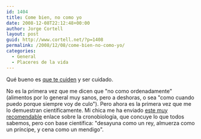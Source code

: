 ```yaml
---
id: 1404
title: Come bien, no como yo
date: 2008-12-08T22:12:48+00:00
author: Jorge Cortell
layout: post
guid: http://www.cortell.net/?p=1408
permalink: /2008/12/08/come-bien-no-como-yo/
categories:
  - General
  - Placeres de la vida
---
```

Qué bueno es <a title="http://www.muyinteresante.es/index.php/salud/46/5429-cuidar-a-un-conyuge-en-la-salud-y-la-enfermedad-alarga-la-vida" href="http://www.muyinteresante.es/index.php/salud/46/5429-cuidar-a-un-conyuge-en-la-salud-y-la-enfermedad-alarga-la-vida" target="_blank">que te cuiden</a> y ser cuidado.

No es la primera vez que me dicen que "no como ordenadamente" (alimentos por lo general muy sanos, pero a deshoras, o sea "como cuando puedo porque siempre voy de culo"). Pero ahora es la primera vez que me lo demuestran científicamente. Mi chica me ha enviado <a title="http://www.vitonica.com/2008/12/08-que-comer-segun-el-momento-del-dia" href="http://www.vitonica.com/2008/12/08-que-comer-segun-el-momento-del-dia" target="_blank">este muy recomendable</a> enlace sobre la cronobiología, que concuye lo que todos sabemos, pero con base científica: "desayuna como un rey, almuerza como un príncipe, y cena como un mendigo".